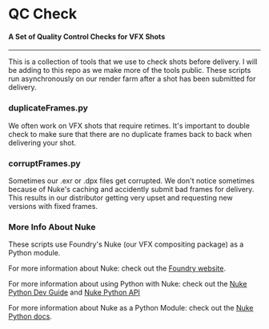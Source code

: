 # QC Check
#### A Set of Quality Control Checks for VFX Shots
---
This is a collection of tools that we use to check shots before delivery.  I will be adding to this repo as we make more of the tools public.  These scripts run asynchronously on our render farm after a shot has been submitted for delivery.

### duplicateFrames.py

We often work on VFX shots that require retimes.  It's important to double check to make sure that there are no duplicate frames back to back when delivering your shot.

### corruptFrames.py

Sometimes our .exr or .dpx files get corrupted.  We don't notice sometimes because of Nuke's caching and accidently submit bad frames for delivery.  This results in our distributor getting very upset and requesting new versions with fixed frames.

### More Info About Nuke

These scripts use Foundry's Nuke (our VFX compositing package) as a Python module.

For more information about Nuke: check out the [Foundry website](https://www.foundry.com/products/nuke).

For more information about using Python with Nuke: check out the [Nuke Python Dev Guide](https://learn.foundry.com/nuke/developers/112/pythondevguide/index.html) and [Nuke Python API](https://learn.foundry.com/nuke/developers/112/pythonreference/)

For more information about Nuke as a Python Module: check out the [Nuke Python docs](https://learn.foundry.com/nuke/developers/112/pythondevguide/nuke_as_python_module.html).
